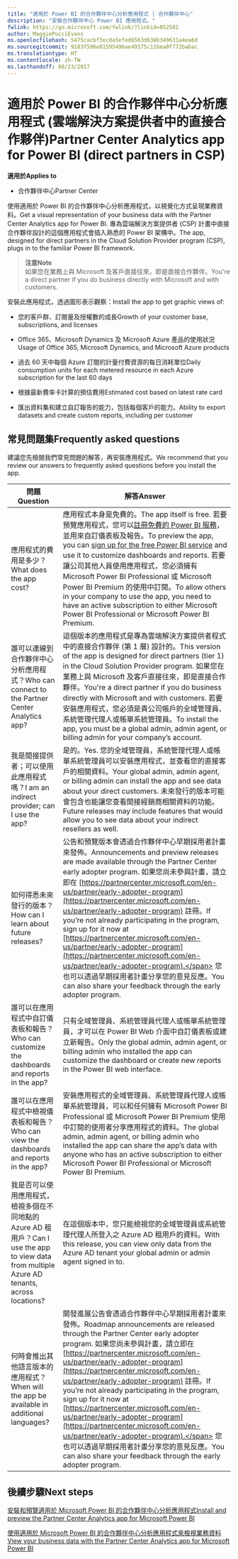 ```yaml
---
title: "適用於 Power BI 的合作夥伴中心分析應用程式 | 合作夥伴中心"
description: "安裝合作夥伴中心 Power BI 應用程式。"
fwlink: https://go.microsoft.com/fwlink/?linkid=852582
author: MaggiePucciEvans
ms.openlocfilehash: 5475cacbf3ecda5efed6563d638b349631a4ea6d
ms.sourcegitcommit: 9183f596e81595496ae49375c116ea0f772babac
ms.translationtype: HT
ms.contentlocale: zh-TW
ms.lasthandoff: 08/23/2017
---
```

# <a name="partner-center-analytics-app-for-power-bi-direct-partners-in-csp"></a><span data-ttu-id="6a890-103">適用於 Power BI 的合作夥伴中心分析應用程式 (雲端解決方案提供者中的直接合作夥伴)</span><span class="sxs-lookup"><span data-stu-id="6a890-103">Partner Center Analytics app for Power BI (direct partners in CSP)</span></span>

**<span data-ttu-id="6a890-104">適用於</span><span class="sxs-lookup"><span data-stu-id="6a890-104">Applies to</span></span>**

- <span data-ttu-id="6a890-105">合作夥伴中心</span><span class="sxs-lookup"><span data-stu-id="6a890-105">Partner Center</span></span>

<span data-ttu-id="6a890-106">使用適用於 Power BI 的合作夥伴中心分析應用程式，以視覺化方式呈現業務資料。</span><span class="sxs-lookup"><span data-stu-id="6a890-106">Get a visual representation of your business data with the Partner Center Analytics app for Power BI.</span></span> <span data-ttu-id="6a890-107">專為雲端解決方案提供者 (CSP) 計畫中直接合作夥伴設計的這個應用程式會插入熟悉的 Power BI 架構中。</span><span class="sxs-lookup"><span data-stu-id="6a890-107">The app, designed for direct partners in the Cloud Solution Provider program (CSP), plugs in to the familiar Power BI framework.</span></span> 

>**<span data-ttu-id="6a890-108">注意</span><span class="sxs-lookup"><span data-stu-id="6a890-108">Note</span></span>**<br>
<span data-ttu-id="6a890-109">如果您在業務上與 Microsoft 及客戶直接往來，即是直接合作夥伴。</span><span class="sxs-lookup"><span data-stu-id="6a890-109">You're a direct partner if you do business directly with Microsoft and with customers.</span></span> 

<span data-ttu-id="6a890-110">安裝此應用程式，透過圖形表示觀察：</span><span class="sxs-lookup"><span data-stu-id="6a890-110">Install the app to get graphic views of:</span></span> 

-   <span data-ttu-id="6a890-111">您的客戶群、訂閱量及授權數的成長</span><span class="sxs-lookup"><span data-stu-id="6a890-111">Growth of your customer base, subscriptions, and licenses</span></span>

-   <span data-ttu-id="6a890-112">Office 365、Microsoft Dynamics 及 Microsoft Azure 產品的使用狀況</span><span class="sxs-lookup"><span data-stu-id="6a890-112">Usage of Office 365, Microsoft Dynamics, and Microsoft Azure products</span></span>

-   <span data-ttu-id="6a890-113">過去 60 天中每個 Azure 訂閱的計量付費資源的每日消耗單位</span><span class="sxs-lookup"><span data-stu-id="6a890-113">Daily consumption units for each metered resource in each Azure subscription for the last 60 days</span></span>

-   <span data-ttu-id="6a890-114">根據最新費率卡計算的預估費用</span><span class="sxs-lookup"><span data-stu-id="6a890-114">Estimated cost based on latest rate card</span></span>

-   <span data-ttu-id="6a890-115">匯出資料集和建立自訂報告的能力，包括每個客戶的能力。</span><span class="sxs-lookup"><span data-stu-id="6a890-115">Ability to export datasets and create custom reports, including per customer</span></span>

## <a name="frequently-asked-questions"></a><span data-ttu-id="6a890-116">常見問題集</span><span class="sxs-lookup"><span data-stu-id="6a890-116">Frequently asked questions</span></span>

<span data-ttu-id="6a890-117">建議您先檢閱我們常見問題的解答，再安裝應用程式。</span><span class="sxs-lookup"><span data-stu-id="6a890-117">We recommend that you review our answers to frequently asked questions before you install the app.</span></span> 

| **<span data-ttu-id="6a890-118">問題</span><span class="sxs-lookup"><span data-stu-id="6a890-118">Question</span></span>** | **<span data-ttu-id="6a890-119">解答</span><span class="sxs-lookup"><span data-stu-id="6a890-119">Answer</span></span>** |
| --- | ---------- |
| <span data-ttu-id="6a890-120">應用程式的費用是多少？</span><span class="sxs-lookup"><span data-stu-id="6a890-120">What does the app cost?</span></span> | <span data-ttu-id="6a890-121">應用程式本身是免費的。</span><span class="sxs-lookup"><span data-stu-id="6a890-121">The app itself is free.</span></span> <span data-ttu-id="6a890-122">若要預覽應用程式，您可以[註冊免費的 Power BI 服務](https://go.microsoft.com/fwlink/p/?linkid=845347)，並用來自訂儀表板及報告。</span><span class="sxs-lookup"><span data-stu-id="6a890-122">To preview the app, you can [sign up for the free Power BI service](https://go.microsoft.com/fwlink/p/?linkid=845347) and use it to customize dashboards and reports.</span></span> <span data-ttu-id="6a890-123">若要讓公司其他人員使用應用程式，您必須擁有 Microsoft Power BI Professional 或 Microsoft Power BI Premium 的使用中訂閱。</span><span class="sxs-lookup"><span data-stu-id="6a890-123">To allow others in your company to use the app, you need to have an active subscription to either Microsoft Power BI Professional or Microsoft Power BI Premium.</span></span> |
| <span data-ttu-id="6a890-124">誰可以連線到合作夥伴中心分析應用程式？</span><span class="sxs-lookup"><span data-stu-id="6a890-124">Who can connect to the Partner Center Analytics app?</span></span> | <span data-ttu-id="6a890-125">這個版本的應用程式是專為雲端解決方案提供者程式中的直接合作夥伴 (第 1 層) 設計的。</span><span class="sxs-lookup"><span data-stu-id="6a890-125">This version of the app is designed for direct partners (tier 1) in the Cloud Solution Provider program.</span></span> <span data-ttu-id="6a890-126">如果您在業務上與 Microsoft 及客戶直接往來，即是直接合作夥伴。</span><span class="sxs-lookup"><span data-stu-id="6a890-126">You're a direct partner if you do business directly with Microsoft and with customers.</span></span> <span data-ttu-id="6a890-127">若要安裝應用程式，您必須是貴公司帳戶的全域管理員、系統管理代理人或帳單系統管理員。</span><span class="sxs-lookup"><span data-stu-id="6a890-127">To install the app, you must be a global admin, admin agent, or billing admin for your company’s account.</span></span> |
| <span data-ttu-id="6a890-128">我是間接提供者；可以使用此應用程式嗎？</span><span class="sxs-lookup"><span data-stu-id="6a890-128">I am an indirect provider; can I use the app?</span></span> | <span data-ttu-id="6a890-129">是的。</span><span class="sxs-lookup"><span data-stu-id="6a890-129">Yes.</span></span> <span data-ttu-id="6a890-130">您的全域管理員，系統管理代理人或帳單系統管理員可以安裝應用程式，並查看您的直接客戶的相關資料。</span><span class="sxs-lookup"><span data-stu-id="6a890-130">Your global admin, admin agent, or billing admin can install the app and see data about your direct customers.</span></span> <span data-ttu-id="6a890-131">未來發行的版本可能會包含也能讓您查看間接經銷商相關資料的功能。</span><span class="sxs-lookup"><span data-stu-id="6a890-131">Future releases may include features that would allow you to see data about your indirect resellers as well.</span></span> |
| <span data-ttu-id="6a890-132">如何得悉未來發行的版本？</span><span class="sxs-lookup"><span data-stu-id="6a890-132">How can I learn about future releases?</span></span> | <span data-ttu-id="6a890-133">公告和預覽版本會透過合作夥伴中心早期採用者計畫來發佈。</span><span class="sxs-lookup"><span data-stu-id="6a890-133">Announcements and preview releases are made available through the Partner Center early adopter program.</span></span> <span data-ttu-id="6a890-134">如果您尚未參與計畫，請立即在 [https://partnercenter.microsoft.com/en-us/partner/early-adopter-program](https://partnercenter.microsoft.com/en-us/partner/early-adopter-program) 註冊。</span><span class="sxs-lookup"><span data-stu-id="6a890-134">If you’re not already participating in the program, sign up for it now at [https://partnercenter.microsoft.com/en-us/partner/early-adopter-program](https://partnercenter.microsoft.com/en-us/partner/early-adopter-program).</span></span> <span data-ttu-id="6a890-135">您也可以透過早期採用者計畫分享您的意見反應。</span><span class="sxs-lookup"><span data-stu-id="6a890-135">You can also share your feedback through the early adopter program.</span></span> |
| <span data-ttu-id="6a890-136">誰可以在應用程式中自訂儀表板和報告？</span><span class="sxs-lookup"><span data-stu-id="6a890-136">Who can customize the dashboards and reports in the app?</span></span> | <span data-ttu-id="6a890-137">只有全域管理員、系統管理員代理人或帳單系統管理員，才可以在 Power BI Web 介面中自訂儀表板或建立新報告。</span><span class="sxs-lookup"><span data-stu-id="6a890-137">Only the global admin, admin agent, or billing admin who installed the app can customize the dashboard or create new reports in the Power BI web interface.</span></span> |
| <span data-ttu-id="6a890-138">誰可以在應用程式中檢視儀表板和報告？</span><span class="sxs-lookup"><span data-stu-id="6a890-138">Who can view the dashboards and reports in the app?</span></span> | <span data-ttu-id="6a890-139">安裝應用程式的全域管理員、系統管理員代理人或帳單系統管理員，可以和任何擁有 Microsoft Power BI Professional 或 Microsoft Power BI Premium 使用中訂閱的使用者分享應用程式的資料。</span><span class="sxs-lookup"><span data-stu-id="6a890-139">The global admin, admin agent, or billing admin who installed the app can share the app’s data with anyone who has an active subscription to either Microsoft Power BI Professional or Microsoft Power BI Premium.</span></span> |
| <span data-ttu-id="6a890-140">我是否可以使用應用程式，檢視多個在不同地點的 Azure AD 租用戶？</span><span class="sxs-lookup"><span data-stu-id="6a890-140">Can I use the app to view data from multiple Azure AD tenants, across locations?</span></span> | <span data-ttu-id="6a890-141">在這個版本中，您只能檢視您的全域管理員或系統管理代理人所登入之 Azure AD 租用戶的資料。</span><span class="sxs-lookup"><span data-stu-id="6a890-141">With this release, you can view only data from the Azure AD tenant your global admin or admin agent signed in to.</span></span> | 
| <span data-ttu-id="6a890-142">何時會推出其他語言版本的應用程式？</span><span class="sxs-lookup"><span data-stu-id="6a890-142">When will the app be available in additional languages?</span></span> | <span data-ttu-id="6a890-143">開發進展公告會透過合作夥伴中心早期採用者計畫來發佈。</span><span class="sxs-lookup"><span data-stu-id="6a890-143">Roadmap announcements are released through the Partner Center early adopter program.</span></span> <span data-ttu-id="6a890-144">如果您尚未參與計畫，請立即在 [https://partnercenter.microsoft.com/en-us/partner/early-adopter-program](https://partnercenter.microsoft.com/en-us/partner/early-adopter-program) 註冊。</span><span class="sxs-lookup"><span data-stu-id="6a890-144">If you’re not already participating in the program, sign up for it now at [https://partnercenter.microsoft.com/en-us/partner/early-adopter-program](https://partnercenter.microsoft.com/en-us/partner/early-adopter-program).</span></span> <span data-ttu-id="6a890-145">您也可以透過早期採用者計畫分享您的意見反應。</span><span class="sxs-lookup"><span data-stu-id="6a890-145">You can also share your feedback through the early adopter program.</span></span> | 



## <a name="next-steps"></a><span data-ttu-id="6a890-146">後續步驟</span><span class="sxs-lookup"><span data-stu-id="6a890-146">Next steps</span></span>

[<span data-ttu-id="6a890-147">安裝和預覽適用於 Microsoft Power BI 的合作夥伴中心分析應用程式</span><span class="sxs-lookup"><span data-stu-id="6a890-147">Install and preview the Partner Center Analytics app for Microsoft Power BI</span></span>](power-bi-app-for-direct-partners-install.md)

[<span data-ttu-id="6a890-148">使用適用於 Microsoft Power BI 的合作夥伴中心分析應用程式來檢視業務資料</span><span class="sxs-lookup"><span data-stu-id="6a890-148">View your business data with the Partner Center Analytics app for Microsoft Power BI</span></span>](power-bi-app-for-direct-partners-use.md)
